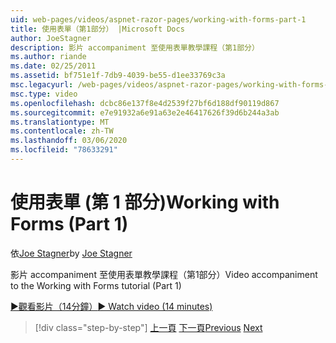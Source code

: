 ```yaml
---
uid: web-pages/videos/aspnet-razor-pages/working-with-forms-part-1
title: 使用表單（第1部分） |Microsoft Docs
author: JoeStagner
description: 影片 accompaniment 至使用表單教學課程（第1部分）
ms.author: riande
ms.date: 02/25/2011
ms.assetid: bf751e1f-7db9-4039-be55-d1ee33769c3a
msc.legacyurl: /web-pages/videos/aspnet-razor-pages/working-with-forms-part-1
msc.type: video
ms.openlocfilehash: dcbc86e137f8e4d2539f27bf6d188df90119d867
ms.sourcegitcommit: e7e91932a6e91a63e2e46417626f39d6b244a3ab
ms.translationtype: MT
ms.contentlocale: zh-TW
ms.lasthandoff: 03/06/2020
ms.locfileid: "78633291"
---
```

# <a name="working-with-forms-part-1"></a><span data-ttu-id="49005-103">使用表單 (第 1 部分)</span><span class="sxs-lookup"><span data-stu-id="49005-103">Working with Forms (Part 1)</span></span>

<span data-ttu-id="49005-104">依[Joe Stagner](https://github.com/JoeStagner)</span><span class="sxs-lookup"><span data-stu-id="49005-104">by [Joe Stagner](https://github.com/JoeStagner)</span></span>

<span data-ttu-id="49005-105">影片 accompaniment 至使用表單教學課程（第1部分）</span><span class="sxs-lookup"><span data-stu-id="49005-105">Video accompaniment to the Working with Forms tutorial (Part 1)</span></span>

<span data-ttu-id="49005-106">[&#9654;觀看影片（14分鐘）](https://channel9.msdn.com/Blogs/ASP-NET-Site-Videos/working-with-forms-(part-1))</span><span class="sxs-lookup"><span data-stu-id="49005-106">[&#9654; Watch video (14 minutes)](https://channel9.msdn.com/Blogs/ASP-NET-Site-Videos/working-with-forms-(part-1))</span></span>

> [!div class="step-by-step"]
> <span data-ttu-id="49005-107">[上一頁](creating-a-consistent-look-part-2.md)
> [下一頁](working-with-forms-part-2.md)</span><span class="sxs-lookup"><span data-stu-id="49005-107">[Previous](creating-a-consistent-look-part-2.md)
[Next](working-with-forms-part-2.md)</span></span>
